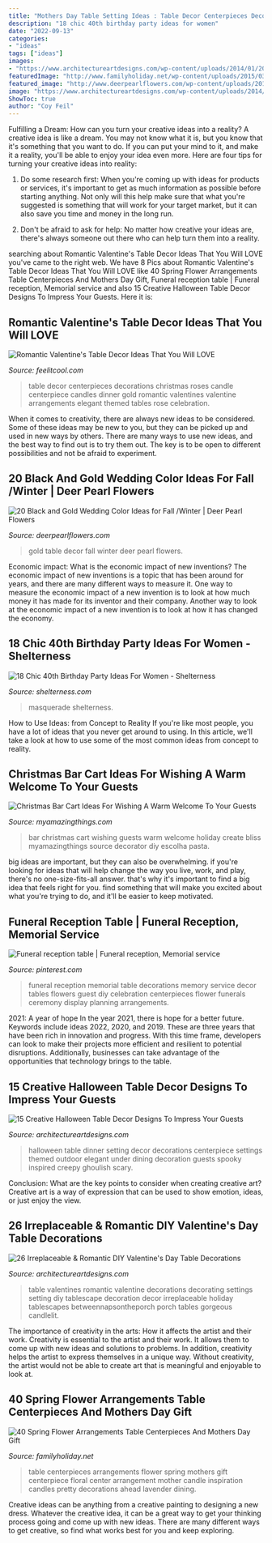 ```yaml
---
title: "Mothers Day Table Setting Ideas : Table Decor Centerpieces Decorations Christmas Roses Candle Centerpiece Candles Dinner Gold Romantic Valentines Valentine Arrangements Elegant Themed Tables Rose Celebration"
description: "18 chic 40th birthday party ideas for women"
date: "2022-09-13"
categories:
- "ideas"
tags: ["ideas"]
images:
- "https://www.architectureartdesigns.com/wp-content/uploads/2014/01/2032.jpg"
featuredImage: "http://www.familyholiday.net/wp-content/uploads/2015/03/Spring-Flower-Arrangements-Table-Centerpieces-And-Mothers-Day-Gift-111.jpg"
featured_image: "http://www.deerpearlflowers.com/wp-content/uploads/2017/09/black-and-gold-wedding-table-decor.jpg"
image: "https://www.architectureartdesigns.com/wp-content/uploads/2014/01/2032.jpg"
ShowToc: true
author: "Coy Feil"
---
```



Fulfilling a Dream: How can you turn your creative ideas into a reality?
A creative idea is like a dream. You may not know what it is, but you know that it's something that you want to do. If you can put your mind to it, and make it a reality, you'll be able to enjoy your idea even more. Here are four tips for turning your creative ideas into reality:
1. Do some research first: When you're coming up with ideas for products or services, it's important to get as much information as possible before starting anything. Not only will this help make sure that what you're suggested is something that will work for your target market, but it can also save you time and money in the long run.

2. Don't be afraid to ask for help: No matter how creative your ideas are, there's always someone out there who can help turn them into a reality.

	

		
searching about Romantic Valentine&#039;s Table Decor Ideas That You Will LOVE you've came to the right web. We have 8 Pics about Romantic Valentine&#039;s Table Decor Ideas That You Will LOVE like 40 Spring Flower Arrangements Table Centerpieces And Mothers Day Gift, Funeral reception table | Funeral reception, Memorial service and also 15 Creative Halloween Table Decor Designs To Impress Your Guests. Here it is:
		
    
## Romantic Valentine&#039;s Table Decor Ideas That You Will LOVE

<img loading=lazy src="http://feelitcool.com/wp-content/uploads/2017/02/romantic-valentines-table-decor-ideas13.jpg" onerror="this.onerror=null;this.src='https://tse3.mm.bing.net/th?id=OIP.5y5Da0zcVs5IDRkrVfu7bAHaKT&amp;pid=15.1';" alt="Romantic Valentine&#039;s Table Decor Ideas That You Will LOVE">

_Source: feelitcool.com_

>table decor centerpieces decorations christmas roses candle centerpiece candles dinner gold romantic valentines valentine arrangements elegant themed tables rose celebration. 

	

When it comes to creativity, there are always new ideas to be considered. Some of these ideas may be new to you, but they can be picked up and used in new ways by others. There are many ways to use new ideas, and the best way to find out is to try them out. The key is to be open to different possibilities and not be afraid to experiment.

    
## 20 Black And Gold Wedding Color Ideas For Fall /Winter | Deer Pearl Flowers

<img loading=lazy src="http://www.deerpearlflowers.com/wp-content/uploads/2017/09/black-and-gold-wedding-table-decor.jpg" onerror="this.onerror=null;this.src='https://tse2.mm.bing.net/th?id=OIP.3SoTtBNYtVPb29e4VDj2dAHaLH&amp;pid=15.1';" alt="20 Black and Gold Wedding Color Ideas for Fall /Winter | Deer Pearl Flowers">

_Source: deerpearlflowers.com_

>gold table decor fall winter deer pearl flowers. 

	

Economic impact: What is the economic impact of new inventions?
The economic impact of new inventions is a topic that has been around for years, and there are many different ways to measure it. One way to measure the economic impact of a new invention is to look at how much money it has made for its inventor and their company. Another way to look at the economic impact of a new invention is to look at how it has changed the economy.

    
## 18 Chic 40th Birthday Party Ideas For Women - Shelterness

<img loading=lazy src="https://i.shelterness.com/2017/02/06-chic-masquerade-themed-dessert-table-in-black-white-and-pink.jpg" onerror="this.onerror=null;this.src='https://tse2.mm.bing.net/th?id=OIP.8HeX_OOkg4vDr4MraQKcAAHaKt&amp;pid=15.1';" alt="18 Chic 40th Birthday Party Ideas For Women - Shelterness">

_Source: shelterness.com_

>masquerade shelterness. 

	

How to Use Ideas: from Concept to Reality
If you're like most people, you have a lot of ideas that you never get around to using. In this article, we'll take a look at how to use some of the most common ideas from concept to reality.

    
## Christmas Bar Cart Ideas For Wishing A Warm Welcome To Your Guests

<img loading=lazy src="http://myamazingthings.com/wp-content/uploads/2017/11/christmas-bar-.jpg" onerror="this.onerror=null;this.src='https://tse3.mm.bing.net/th?id=OIP.j-1ZQ2AyAhUVEGsAYebmLAHaLH&amp;pid=15.1';" alt="Christmas Bar Cart Ideas For Wishing A Warm Welcome To Your Guests">

_Source: myamazingthings.com_

>bar christmas cart wishing guests warm welcome holiday create bliss myamazingthings source decorator diy escolha pasta. 

	

big ideas are important, but they can also be overwhelming. if you're looking for ideas that will help change the way you live, work, and play, there's no one-size-fits-all answer. that's why it's important to find a big idea that feels right for you. find something that will make you excited about what you're trying to do, and it'll be easier to keep motivated.

    
## Funeral Reception Table | Funeral Reception, Memorial Service

<img loading=lazy src="https://i.pinimg.com/736x/87/01/cd/8701cd867b1070c265cdc66d3c02708e--funeral-reception-reception-table.jpg" onerror="this.onerror=null;this.src='https://tse2.mm.bing.net/th?id=OIP.TUXxSGROK_K9oNpPEkU_XgHaJ3&amp;pid=15.1';" alt="Funeral reception table | Funeral reception, Memorial service">

_Source: pinterest.com_

>funeral reception memorial table decorations memory service decor tables flowers guest diy celebration centerpieces flower funerals ceremony display planning arrangements. 

	

2021: A year of hope
In the year 2021, there is hope for a better future. Keywords include ideas 2022, 2020, and 2019. These are three years that have been rich in innovation and progress. With this time frame, developers can look to make their projects more efficient and resilient to potential disruptions. Additionally, businesses can take advantage of the opportunities that technology brings to the table.

    
## 15 Creative Halloween Table Decor Designs To Impress Your Guests

<img loading=lazy src="https://www.architectureartdesigns.com/wp-content/uploads/2015/09/982-630x473.jpg" onerror="this.onerror=null;this.src='https://tse3.mm.bing.net/th?id=OIP.rBufs-SCGqjEUiUvWgF7eAHaFj&amp;pid=15.1';" alt="15 Creative Halloween Table Decor Designs To Impress Your Guests">

_Source: architectureartdesigns.com_

>halloween table dinner setting decor decorations centerpiece settings themed outdoor elegant under dining decoration guests spooky inspired creepy ghoulish scary. 

	

Conclusion: What are the key points to consider when creating creative art?
Creative art is a way of expression that can be used to show emotion, ideas, or just enjoy the view.

    
## 26 Irreplaceable &amp; Romantic DIY Valentine&#039;s Day Table Decorations

<img loading=lazy src="https://www.architectureartdesigns.com/wp-content/uploads/2014/01/2032.jpg" onerror="this.onerror=null;this.src='https://tse1.mm.bing.net/th?id=OIP.jrj-PMNV44sB7gSKlwZnWAHaLL&amp;pid=15.1';" alt="26 Irreplaceable &amp; Romantic DIY Valentine&#039;s Day Table Decorations">

_Source: architectureartdesigns.com_

>table valentines romantic valentine decorations decorating settings setting diy tablescape decoration decor irreplaceable holiday tablescapes betweennapsontheporch porch tables gorgeous candlelit. 

	

The importance of creativity in the arts: How it affects the artist and their work.
Creativity is essential to the artist and their work. It allows them to come up with new ideas and solutions to problems. In addition, creativity helps the artist to express themselves in a unique way. Without creativity, the artist would not be able to create art that is meaningful and enjoyable to look at.

    
## 40 Spring Flower Arrangements Table Centerpieces And Mothers Day Gift

<img loading=lazy src="http://www.familyholiday.net/wp-content/uploads/2015/03/Spring-Flower-Arrangements-Table-Centerpieces-And-Mothers-Day-Gift-111.jpg" onerror="this.onerror=null;this.src='https://tse2.mm.bing.net/th?id=OIP.4Y65VOM9Zf-IRoobediZwQHaLG&amp;pid=15.1';" alt="40 Spring Flower Arrangements Table Centerpieces And Mothers Day Gift">

_Source: familyholiday.net_

>table centerpieces arrangements flower spring mothers gift centerpiece floral center arrangement mother candle inspiration candles pretty decorations ahead lavender dining. 

	

Creative ideas can be anything from a creative painting to designing a new dress. Whatever the creative idea, it can be a great way to get your thinking process going and come up with new ideas. There are many different ways to get creative, so find what works best for you and keep exploring.

